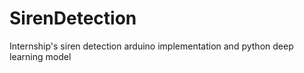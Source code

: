 # SirenDetection
Internship's siren detection arduino implementation and python deep learning model
